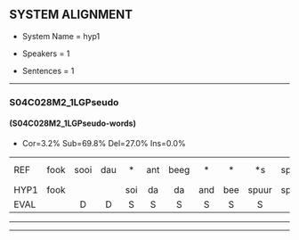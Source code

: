 
## SYSTEM ALIGNMENT

- System Name = hyp1

- Speakers = 1

- Sentences = 1

---

### S04C028M2_1LGPseudo

#### (S04C028M2_1LGPseudo-words)

- Cor=3.2%	Sub=69.8%	Del=27.0%	Ins=0.0%

|  |  |  |  |  |  |  |  |  |  |  |  |  |  |  |  |  |  |  |  |  |  |  |  |  |  |  |  |  |  |  |  |  |  |  |  |  |  |  |  |  |  |  |  |  |  |  |  |  |  |  |  |  |  |  |  |  |  |  |  |  |  |  |  |
|:--- |:---:|:---:|:---:|:---:|:---:|:---:|:---:|:---:|:---:|:---:|:---:|:---:|:---:|:---:|:---:|:---:|:---:|:---:|:---:|:---:|:---:|:---:|:---:|:---:|:---:|:---:|:---:|:---:|:---:|:---:|:---:|:---:|:---:|:---:|:---:|:---:|:---:|:---:|:---:|:---:|:---:|:---:|:---:|:---:|:---:|:---:|:---:|:---:|:---:|:---:|:---:|:---:|:---:|:---:|:---:|:---:|:---:|:---:|:---:|:---:|:---:|:---:|:---:|
| REF | fook | sooi | dau | * | ant | beeg | * | * | *s | sprunt | hool | larst*(lars) | vout*(voet) | zwoei*(zwaai) | fam | rachts | vaap | *s | sprieuw | * | *s | keng*(knecht) | * | *s | swoers | doer | *s | plirt | *s | jien | *s | blard*(blad) | *s | guul | hoekt | * | neeuw | *(noord) | noork | vid*(vind) | zans | *s | leum*(leem) | *(haas) | * | haans | spaai | *s | sjalt | heik | sank*(snak) | roen | *s | frijk*(rijk) | *s | * | eem | schard | *s | grek | dron | snaaf | stuid*(snuit) |
| HYP1 | fook |  |  | soi | da | da | and | bee | spuur | sprunt |  |  |  |  |  |  |  |  |  |  |  |  |  |  |  | hooi | lag | voed | zwaai | van | racht | waap | ssre | neh | hoe | woer | dour | lierd | zum | blad | gl | hoegt | hoe | nee | noord | nor | veent | stans | lem | ha | han | gai | jold | hik | nak | hoen | ruik | één | acht | gret | drom | na | n |
| EVAL |  | D | D | S | S | S | S | S | S |  | D | D | D | D | D | D | D | D | D | D | D | D | D | D | D | S | S | S | S | S | S | S | S | S | S | S | S | S | S | S | S | S | S | S | S | S | S | S | S | S | S | S | S | S | S | S | S | S | S | S | S | S | S |
---

---

